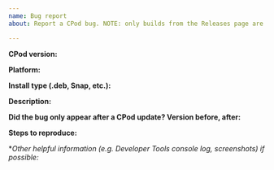 ```yaml
---
name: Bug report
about: Report a CPod bug. NOTE: only builds from the Releases page are official; please don't submit issues for unofficial builds.

---
```


**CPod version:**

**Platform:**

**Install type (.deb, Snap, etc.):**

**Description:**

**Did the bug only appear after a CPod update? Version before, after:**

**Steps to reproduce:**

**Other helpful information (e.g. Developer Tools console log, screenshots) if possible:*
